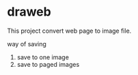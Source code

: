 draweb
======

This project convert web page to image file.

way of saving
1. save to one image
2. save to paged images
